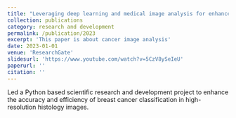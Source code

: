 ```yaml
---
title: "Leveraging deep learning and medical image analysis for enhanced cancer diagnosis"
collection: publications
category: research and development
permalink: /publication/2023
excerpt: 'This paper is about cancer image analysis'
date: 2023-01-01
venue: 'ResearchGate'
slidesurl: 'https://www.youtube.com/watch?v=5CzV8ySeIeU'
paperurl: ''
citation: ''
---
```


Led a Python based scientific research and development project to enhance the accuracy and efficiency of breast cancer classification in high-resolution histology images.